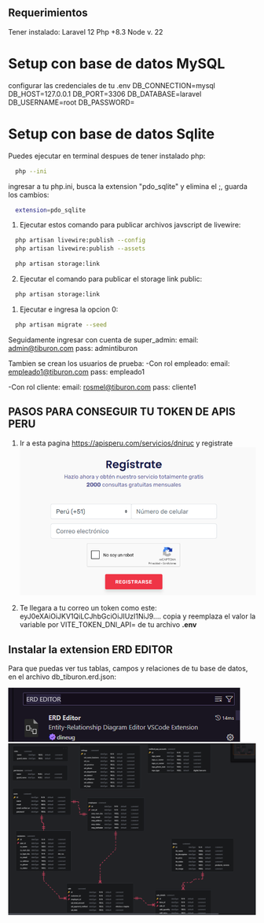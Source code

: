 ## Requerimientos
Tener instalado:
Laravel 12
Php +8.3
Node v. 22

# Setup con base de datos MySQL
configurar las credenciales de tu .env
DB_CONNECTION=mysql
DB_HOST=127.0.0.1
DB_PORT=3306
DB_DATABASE=laravel
DB_USERNAME=root
DB_PASSWORD=

# Setup con base de datos Sqlite
Puedes ejecutar en terminal despues de tener instalado php:
``` bash 
  php --ini
```
ingresar a tu php.ini, busca la extension "pdo_sqlite" y elimina el ;, guarda los cambios:
``` bash 
  extension=pdo_sqlite
```

1. Ejecutar estos comando para publicar archivos javscript de livewire: 
``` sh
  php artisan livewire:publish --config 
  php artisan livewire:publish --assets 
```

``` sh
  php artisan storage:link
```
2. Ejecutar el comando para publicar el storage link public:
``` sh
  php artisan storage:link
```

1. Ejecutar e ingresa la opcion 0:
``` sh
  php artisan migrate --seed
```

Seguidamente ingresar con cuenta de super_admin:
email: admin@tiburon.com
pass: admintiburon

Tambien se crean los usuarios de prueba:
-Con rol empleado:
email: empleado1@tiburon.com
pass: empleado1

-Con rol cliente:
email: rosmel@tiburon.com
pass: cliente1

## PASOS PARA CONSEGUIR TU TOKEN DE APIS PERU

1. Ir a esta pagina https://apisperu.com/servicios/dniruc y registrate
![alt text](image.png)

2. Te llegara a tu correo un token como este:
 eyJ0eXAiOiJKV1QiLCJhbGciOiJIUzI1NiJ9....
 copia y reemplaza el valor la variable por VITE_TOKEN_DNI_API= de tu archivo **.env**


## Instalar la extension ERD EDITOR 
Para que puedas ver tus tablas, campos y relaciones de tu base de datos, en el archivo db_tiburon.erd.json:

![alt text](image-1.png)
![alt text](image-2.png)